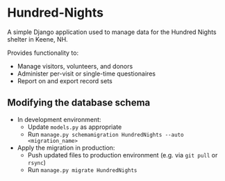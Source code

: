 # Hundred-Nights

A simple Django application used to manage data for the Hundred Nights shelter in Keene, NH.

Provides functionality to:
  - Manage visitors, volunteers, and donors
  - Administer per-visit or single-time questionaires
  - Report on and export record sets


## Modifying the database schema

 - In development environment:
     - Update `models.py` as appropriate
     - Run `manage.py schemamigration HundredNights --auto <migration_name>`
 - Apply the migration in production:
      - Push updated files to production environment (e.g. via `git pull` or `rsync`)
      - Run `manage.py migrate HundredNights`